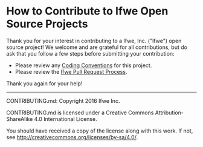 # How to Contribute to Ifwe Open Source Projects

Thank you for your interest in contributing to a Ifwe, Inc. ("Ifwe") open source project! We welcome and are grateful for all contributions, but do ask that you follow a few steps before submitting your contribution:

* Please review any [Coding Conventions](./coding_conventions.md) for this project.
* Please review the [Ifwe Pull Request Process](./pull_requests.md).

Thank you again for your help!

-----

CONTRIBUTING.md: Copyright 2016 Ifwe Inc.

CONTRIBUTING.md is licensed under a Creative Commons Attribution-ShareAlike 4.0 International License.

You should have received a copy of the license along with this work. If not, see <http://creativecommons.org/licenses/by-sa/4.0/>.
